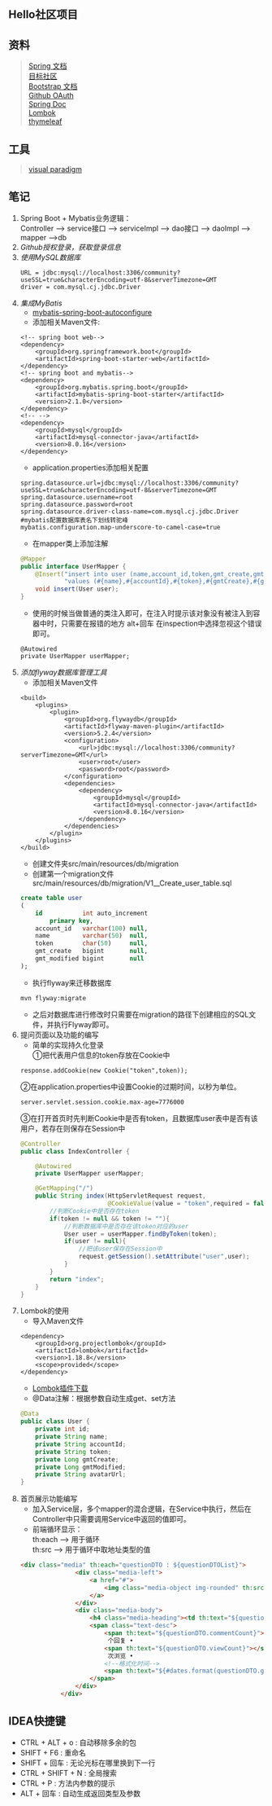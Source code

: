 ## Hello社区项目

## 资料
>[Spring 文档](https://spring.io/guides/)   
>[目标社区](https://elasticsearch.cn/)   
>[Bootstrap 文档](https://v3.bootcss.com/getting-started/)  
>[Github OAuth](https://developer.github.com/apps/building-oauth-apps/creating-an-oauth-app/)   
>[Spring Doc](https://docs.spring.io/spring-boot/docs/2.1.7.RELEASE/reference/html/)  
>[Lombok](https://projectlombok.org/features/all)  
>[thymeleaf](https://www.thymeleaf.org/doc/tutorials/3.0/usingthymeleaf.html)
## 工具
>[visual paradigm](https://www.visual-paradigm.com/cn/)

## 笔记
1. Spring Boot + Mybatis业务逻辑：  
    Controller --> service接口 --> serviceImpl --> dao接口 --> daoImpl --> mapper -->db
1. *Github授权登录，获取登录信息*
2. *使用MySQL数据库*
    ```properties
    URL = jdbc:mysql://localhost:3306/community?useSSL=true&characterEncoding=utf-8&serverTimezone=GMT
    driver = com.mysql.cj.jdbc.Driver
    ```
3. *集成MyBatis*
    - [mybatis-spring-boot-autoconfigure](http://www.mybatis.org/spring-boot-starter/mybatis-spring-boot-autoconfigure/)
    - 添加相关Maven文件:
    ```
    <!-- spring boot web-->
    <dependency>
        <groupId>org.springframework.boot</groupId>
        <artifactId>spring-boot-starter-web</artifactId>
    </dependency>
    <!-- spring boot and mybatis-->       
    <dependency>
        <groupId>org.mybatis.spring.boot</groupId>
        <artifactId>mybatis-spring-boot-starter</artifactId>
        <version>2.1.0</version>
    </dependency>
    <!-- -->
    <dependency>
        <groupId>mysql</groupId>
        <artifactId>mysql-connector-java</artifactId>
        <version>8.0.16</version>
    </dependency>
    ```
    - application.properties添加相关配置
    ```properties
    spring.datasource.url=jdbc:mysql://localhost:3306/community?useSSL=true&characterEncoding=utf-8&serverTimezone=GMT
    spring.datasource.username=root
    spring.datasource.password=root
    spring.datasource.driver-class-name=com.mysql.cj.jdbc.Driver
    #mybatis配置数据库表名下划线转驼峰
    mybatis.configuration.map-underscore-to-camel-case=true
    ```
    - 在mapper类上添加注解
    ```java
    @Mapper
    public interface UserMapper {
        @Insert("insert into user (name,account_id,token,gmt_create,gmt_modified) " +
                "values (#{name},#{accountId},#{token},#{gmtCreate},#{gmtModified})")
        void insert(User user);
    }
    ```
    - 使用的时候当做普通的类注入即可，在注入时提示该对象没有被注入到容器中时，只需要在报错的地方
    alt+回车 在inspection中选择忽视这个错误即可。
    ```
    @Autowired
    private UserMapper userMapper;
    ```
4. *添加flyway数据库管理工具*
    - 添加相关Maven文件
    ```mxml
    <build>
        <plugins>
            <plugin>
                <groupId>org.flywaydb</groupId>
                <artifactId>flyway-maven-plugin</artifactId>
                <version>5.2.4</version>
                <configuration>
                    <url>jdbc:mysql://localhost:3306/community?serverTimezone=GMT</url>
                    <user>root</user>
                    <password>root</password>
                </configuration>
                <dependencies>
                    <dependency>
                        <groupId>mysql</groupId>
                        <artifactId>mysql-connector-java</artifactId>
                        <version>8.0.16</version>
                    </dependency>
                </dependencies>
            </plugin>
        </plugins>
    </build>
    ```
    - 创建文件夹src/main/resources/db/migration
    - 创建第一个migration文件src/main/resources/db/migration/V1__Create_user_table.sql
    ```sql
    create table user
    (
        id           int auto_increment
            primary key,
        account_id   varchar(100) null,
        name         varchar(50)  null,
        token        char(50)     null,
        gmt_create   bigint       null,
        gmt_modified bigint       null
    );
    ```
    - 执行flyway来迁移数据库
    ```$xslt
    mvn flyway:migrate
    ```
    - 之后对数据库进行修改时只需要在migration的路径下创建相应的SQL文件，并执行Flyway即可。
5. 提问页面以及功能的编写
    - 简单的实现持久化登录  
    ①把代表用户信息的token存放在Cookie中  
    ```text
    response.addCookie(new Cookie("token",token));
    ```
    ②在application.properties中设置Cookie的过期时间，以秒为单位。
    ```properties
    server.servlet.session.cookie.max-age=7776000
    ```
    ③在打开首页时先判断Cookie中是否有token，且数据库user表中是否有该用户，若存在则保存在Session中
    ```java
    @Controller
    public class IndexController {
    
        @Autowired
        private UserMapper userMapper;
    
        @GetMapping("/")
        public String index(HttpServletRequest request,
                            @CookieValue(value = "token",required = false) String token){
            //判断Cookie中是否存在token
            if(token != null && token != ""){
                //判断数据库中是否存在该token对应的user
                User user = userMapper.findByToken(token);
                if(user != null){
                    //把该user保存在Session中
                    request.getSession().setAttribute("user",user);
                }
            }
            return "index";
        }
    }
    ```
6. Lombok的使用
    - 导入Maven文件
    ```mxml
    <dependency>
        <groupId>org.projectlombok</groupId>
        <artifactId>lombok</artifactId>
        <version>1.18.8</version>
        <scope>provided</scope>
    </dependency>
    ```
    - [Lombok插件下载](https://plugins.jetbrains.com/plugin/6317-lombok/versions)
    - @Data注解：根据参数自动生成get、set方法
    ```java
    @Data
    public class User {
        private int id;
        private String name;
        private String accountId;
        private String token;
        private Long gmtCreate;
        private Long gmtModified;
        private String avatarUrl;
    }
    ```
 7. 首页展示功能编写  
    - 加入Service层，多个mapper的混合逻辑，在Service中执行，然后在
 Controller中只需要调用Service中返回的值即可。
    - 前端循环显示：  
    th:each  -->  用于循环  
    th:src   -->  用于循环中取地址类型的值
     ```html
    <div class="media" th:each="questionDTO : ${questionDTOList}">
                    <div class="media-left">
                        <a href="#">
                            <img class="media-object img-rounded" th:src="${questionDTO.user.avatarUrl}">
                        </a>
                    </div>
                    <div class="media-body">
                        <h4 class="media-heading"><td th:text="${questionDTO.title}"/></h4>
                        <span class="text-desc">
                            <span th:text="${questionDTO.commentCount}"></span>
                             个回复 •
                            <span th:text="${questionDTO.viewCount}"></span>
                             次浏览 •
                            <!--格式化时间-->
                            <span th:text="${#dates.format(questionDTO.gmtCreate,'dd/MMM/yyyy HH:mm')}"></span>
                        </span>
                    </div>
                </div>
    ```   
## IDEA快捷键
- CTRL + ALT + o : 自动移除多余的包  
- SHIFT + F6 : 重命名   
- SHIFT + 回车 : 无论光标在哪里换到下一行  
- CTRL + SHIFT + N : 全局搜索
- CTRL + P : 方法内参数的提示
- ALT + 回车 : 自动生成返回类型及参数